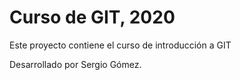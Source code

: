 # Curso de GIT, 2020

Este proyecto contiene el curso de introducción a GIT

Desarrollado por Sergio Gómez.
